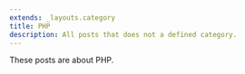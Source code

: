 ```yaml
---
extends: _layouts.category
title: PHP
description: All posts that does not a defined category.
---
```


These posts are about PHP.
